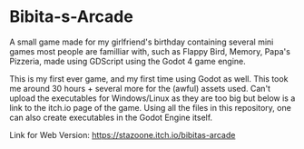 # Bibita-s-Arcade
  A small game made for my girlfriend's birthday containing several mini games most people are familliar with, such as Flappy Bird, Memory, Papa's Pizzeria, made using GDScript using the Godot 4 game engine.

  This is my first ever game, and my first time using Godot as well. This took me around 30 hours + several more for the (awful) assets used. Can't upload the executables for Windows/Linux as they are too big but below is a link to the itch.io page of the game. Using all the files in this repository, one can also create executables in the Godot Engine itself.

Link for Web Version: https://stazoone.itch.io/bibitas-arcade
